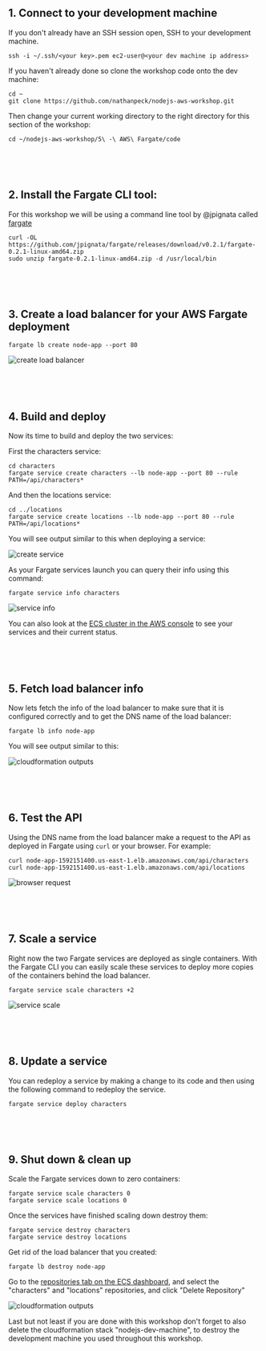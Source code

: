 ## 1. Connect to your development machine

If you don't already have an SSH session open, SSH to your development machine.

```
ssh -i ~/.ssh/<your key>.pem ec2-user@<your dev machine ip address>
```

If you haven't already done so clone the workshop code onto the dev machine:

```
cd ~
git clone https://github.com/nathanpeck/nodejs-aws-workshop.git
```

Then change your current working directory to the right directory for this section of the workshop:

```
cd ~/nodejs-aws-workshop/5\ -\ AWS\ Fargate/code
```

&nbsp;

&nbsp;

## 2. Install the Fargate CLI tool:

For this workshop we will be using a command line tool by @jpignata called [fargate](http://somanymachines.com/fargate/)

```
curl -OL https://github.com/jpignata/fargate/releases/download/v0.2.1/fargate-0.2.1-linux-amd64.zip
sudo unzip fargate-0.2.1-linux-amd64.zip -d /usr/local/bin
```

&nbsp;

&nbsp;

## 3. Create a load balancer for your AWS Fargate deployment

```
fargate lb create node-app --port 80
```

![create load balancer](images/create-load-balancer.png)

&nbsp;

&nbsp;

## 4. Build and deploy

Now its time to build and deploy the two services:

First the characters service:

```
cd characters
fargate service create characters --lb node-app --port 80 --rule PATH=/api/characters*
```

And then the locations service:

```
cd ../locations
fargate service create locations --lb node-app --port 80 --rule PATH=/api/locations*
```

You will see output similar to this when deploying a service:

![create service](images/create-service.png)

As your Fargate services launch you can query their info using this command:

```
fargate service info characters
```

![service info](images/service-info.png)

You can also look at the [ECS cluster in the AWS console](https://us-east-1.console.aws.amazon.com/ecs/home?region=us-east-1#/clusters/fargate/services) to see your services and their current status.

&nbsp;

&nbsp;

## 5. Fetch load balancer info

Now lets fetch the info of the load balancer to make sure that it is configured correctly and to get the DNS name of the load balancer:

```
fargate lb info node-app
```

You will see output similar to this: 

![cloudformation outputs](images/load-balancer-info.png)

&nbsp;

&nbsp;

## 6. Test the API

Using the DNS name from the load balancer make a request to the API as deployed in Fargate using `curl` or your browser. For example:

```
curl node-app-1592151400.us-east-1.elb.amazonaws.com/api/characters
curl node-app-1592151400.us-east-1.elb.amazonaws.com/api/locations
```

![browser request](images/browser-request.png)

&nbsp;

&nbsp;

## 7. Scale a service

Right now the two Fargate services are deployed as single containers. With the Fargate CLI you can easily scale these services to deploy more copies of the containers behind the load balancer.

```
fargate service scale characters +2
```

![service scale](images/service-scale.png)

&nbsp;

&nbsp;

## 8. Update a service

You can redeploy a service by making a change to its code and then using the following command to redeploy the service.

```
fargate service deploy characters
```

&nbsp;

&nbsp;

## 9. Shut down & clean up

Scale the Fargate services down to zero containers:

```
fargate service scale characters 0
fargate service scale locations 0
```

Once the services have finished scaling down destroy them:

```
fargate service destroy characters
fargate service destroy locations
```

Get rid of the load balancer that you created:

```
fargate lb destroy node-app
```

Go to the [repositories tab on the ECS dashboard](https://us-east-1.console.aws.amazon.com/ecs/home?region=us-east-1#/repositories), and select the "characters" and "locations" repositories, and click "Delete Repository"

![cloudformation outputs](images/delete-repository.png)

Last but not least if you are done with this workshop don't forget to also delete the cloudformation stack "nodejs-dev-machine", to destroy the development machine you used throughout this workshop.
